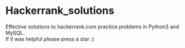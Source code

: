 # Hackerrank_solutions
Effective solutions  to hackerrank.com practice problems in Python3 and MySQL.  
If it was helpful please press a star :)
